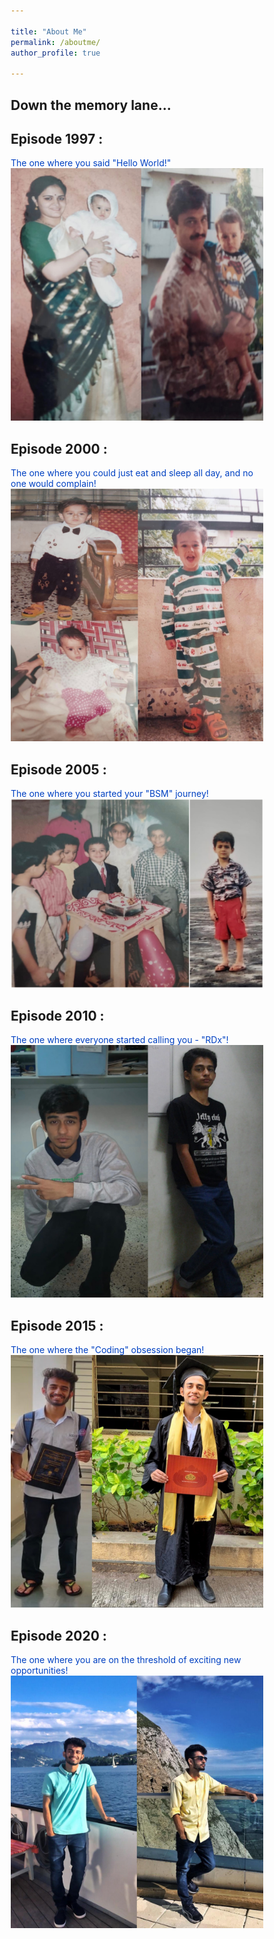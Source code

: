 ```yaml
---

title: "About Me"
permalink: /aboutme/
author_profile: true

---
```



<html>
<head>
<meta name="viewport" content="width=device-width, initial-scale=1.0">
<style>
* {
  box-sizing: border-box;
}

body {
  background-color: white;
  font-family: Helvetica, sans-serif;

}

/* The actual timeline (the vertical ruler) */
.timeline {
  position: relative;
  max-width: 1200px;
  margin: 0 auto;
}

/* The actual timeline (the vertical ruler) */
.timeline::after {
  content: '';
  position: absolute;
  width: 4px;
  background-color: #6D7B8D;
  top: 0;
  bottom: 0;
  left: 50%;
  margin-left: -3px;
}

/* Container around content */
.container {
  padding: 4px 20px;
  position: relative;
  background-color: #F0FFFF;
  border: 1px solid #6F4E37;
  width: 50%;
}


/* Place the container to the left */
.left {
  left: 0;
}

/* Place the container to the right */
.right {
  left: 50%;
}




/* The actual content */
.content {
  padding: 10px 15px;
  background-color: #FDEEF4;
  position: relative;
  border-radius: 6px;
}

/* Media queries - Responsive timeline on screens less than 600px wide */
@media screen and (max-width: 600px) {
  /* Place the timelime to the left */
  .timeline::after {
  left: 31px;
  }
  
  /* Full-width containers */
  .container {
  width: 100%;
  padding-left: 70px;
  padding-right: 25px;
  }


  
  /* Make all right containers behave like the left ones */
  .right {
  left: 0%;
  }
}
</style>
</head>
<body>

 <h2>Down the memory lane...</h2>
 
<div class="timeline">
  <div class="container left">
    <div class="content">
      <h2> Episode 1997 :</h2>
        <p style="color:#0041C2">The one where you said "Hello World!"
          <img src="/images/2.JPG">
        </p>
    </div>
  </div>
  <div class="container right">
    <div class="content">
      <h2> Episode 2000 : </h2>
       <p style="color:#0041C2">The one where you could just eat and sleep all day, and no one would complain!
         <img src="/images/3.JPEG">  
        </p>
    </div>
  </div>
  <div class="container left">
    <div class="content">
      <h2>Episode 2005 :</h2>
       <p style="color:#0041C2">The one where you started your "BSM" journey!
        <img src="/images/5.JPG">
      </p>
    </div>
  </div>
  <div class="container right">
    <div class="content">
      <h2>Episode 2010 :</h2>
        <p style="color:#0041C2">The one where everyone started calling you - "RDx"! 
        <img src="/images/6.JPG">
      </p>
    </div>
  </div>
  <div class="container left">
    <div class="content">
      <h2>Episode 2015 :</h2>
       <p style="color:#0041C2">The one where the "Coding" obsession began! 
        <img src="/images/1.JPEG">
      </p>
    </div>
  </div>
  <div class="container right">
    <div class="content">
      <h2>Episode 2020 :</h2>
       <p style="color:#0041C2">The one where you are on the threshold of exciting new opportunities! 
         <img src="/images/4.JPG">
      </p>   
    </div>
  </div>
</div>

</body>
</html>
  


 
 

 


  

     



